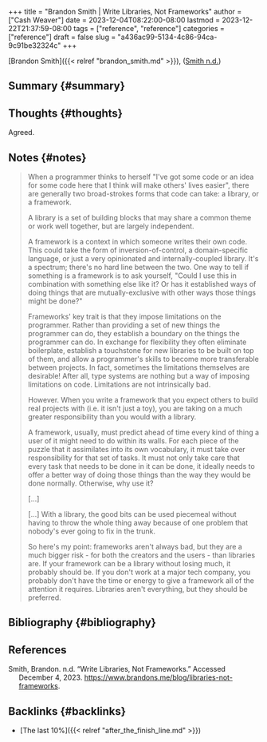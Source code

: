 +++
title = "Brandon Smith | Write Libraries, Not Frameworks"
author = ["Cash Weaver"]
date = 2023-12-04T08:22:00-08:00
lastmod = 2023-12-22T21:37:59-08:00
tags = ["reference", "reference"]
categories = ["reference"]
draft = false
slug = "a436ac99-5134-4c86-94ca-9c91be32324c"
+++

[Brandon Smith]({{< relref "brandon_smith.md" >}}), (<a href="#citeproc_bib_item_1">Smith n.d.</a>)


## Summary {#summary}


## Thoughts {#thoughts}

Agreed.


## Notes {#notes}

> When a programmer thinks to herself "I've got some code or an idea for some code here that I think will make others' lives easier", there are generally two broad-strokes forms that code can take: a library, or a framework.
>
> A library is a set of building blocks that may share a common theme or work well together, but are largely independent.
>
> A framework is a context in which someone writes their own code. This could take the form of inversion-of-control, a domain-specific language, or just a very opinionated and internally-coupled library. It's a spectrum; there's no hard line between the two. One way to tell if something is a framework is to ask yourself, "Could I use this in combination with something else like it? Or has it established ways of doing things that are mutually-exclusive with other ways those things might be done?"
>
> Frameworks' key trait is that they impose limitations on the programmer. Rather than providing a set of new things the programmer can do, they establish a boundary on the things the programmer can do. In exchange for flexibility they often eliminate boilerplate, establish a touchstone for new libraries to be built on top of them, and allow a programmer's skills to become more transferable between projects. In fact, sometimes the limitations themselves are desirable! After all, type systems are nothing but a way of imposing limitations on code. Limitations are not intrinsically bad.
>
> However. When you write a framework that you expect others to build real projects with (i.e. it isn't just a toy), you are taking on a much greater responsibility than you would with a library.
>
> A framework, usually, must predict ahead of time every kind of thing a user of it might need to do within its walls. For each piece of the puzzle that it assimilates into its own vocabulary, it must take over responsibility for that set of tasks. It must not only take care that every task that needs to be done in it can be done, it ideally needs to offer a better way of doing those things than the way they would be done normally. Otherwise, why use it?
>
> [...]
>
> [...] With a library, the good bits can be used piecemeal without having to throw the whole thing away because of one problem that nobody's ever going to fix in the trunk.
>
> So here's my point: frameworks aren't always bad, but they are a much bigger risk - for both the creators and the users - than libraries are. If your framework can be a library without losing much, it probably should be. If you don't work at a major tech company, you probably don't have the time or energy to give a framework all of the attention it requires. Libraries aren't everything, but they should be preferred.


## Bibliography {#bibliography}

## References

<style>.csl-entry{text-indent: -1.5em; margin-left: 1.5em;}</style><div class="csl-bib-body">
  <div class="csl-entry"><a id="citeproc_bib_item_1"></a>Smith, Brandon. n.d. “Write Libraries, Not Frameworks.” Accessed December 4, 2023. <a href="https://www.brandons.me/blog/libraries-not-frameworks">https://www.brandons.me/blog/libraries-not-frameworks</a>.</div>
</div>


## Backlinks {#backlinks}

-   [The last 10%]({{< relref "after_the_finish_line.md" >}})
